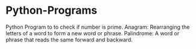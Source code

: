 # Python-Programs
Python Program to to check if number is prime.
Anagram: Rearranging the letters of a word to form a new word or phrase.
Palindrome: A word or phrase that reads the same forward and backward.

